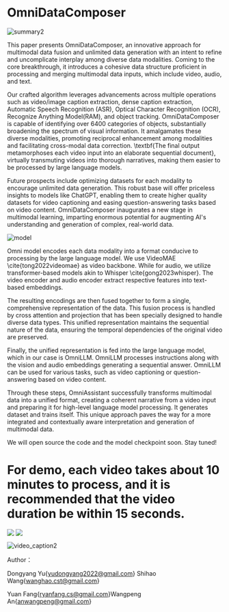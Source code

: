 # OmniDataComposer

![summary2](https://github.com/shajiayu1/OmniDataComposer/assets/34560407/e5fb6a46-5274-4538-b4f1-4facd99bff0b)


This paper presents OmniDataComposer, an innovative approach for multimodal data fusion and unlimited data generation with an intent to refine and uncomplicate interplay among diverse data modalities. Coming to the core breakthrough, it introduces a cohesive data structure proficient in processing and merging multimodal data inputs, which include video, audio, and text.

Our crafted algorithm leverages advancements across multiple operations such as video/image caption extraction, dense caption extraction, Automatic Speech Recognition (ASR), Optical Character Recognition (OCR), Recognize Anything Model(RAM), and object tracking. OmniDataComposer is capable of identifying over 6400 categories of objects, substantially broadening the spectrum of visual information. It amalgamates these diverse modalities, promoting reciprocal enhancement among modalities and facilitating cross-modal data correction. \textbf{The final output metamorphoses each video input into an elaborate sequential document}, virtually transmuting videos into thorough narratives, making them easier to be processed by large language models.

Future prospects include optimizing datasets for each modality to encourage unlimited data generation. This robust base will offer priceless insights to models like ChatGPT, enabling them to create higher quality datasets for video captioning and easing question-answering tasks based on video content. OmniDataComposer inaugurates a new stage in multimodal learning, imparting enormous potential for augmenting AI's understanding and generation of complex, real-world data.


![model](https://github.com/shajiayu1/OmniDataComposer/assets/34560407/ca49734a-e39f-4a82-955c-fe982e880155)


Omni model encodes each data modality into a format conducive to processing by the large language model. We use VideoMAE \cite{tong2022videomae} as video backbone. While for audio, we utilize transformer-based models akin to Whisper \cite{gong2023whisper}. The video encoder and audio encoder extract respective features into text-based embeddings.

The resulting encodings are then fused together to form a single, comprehensive representation of the data. This fusion process is handled by cross attention and projection that has been specially designed to handle diverse data types. This unified representation maintains the sequential nature of the data, ensuring the temporal dependencies of the original video are preserved.

Finally, the unified representation is fed into the large language model, which in our case is OmniLLM. OmniLLM processes instructions along with the vision and audio embeddings generating a sequential answer. OmniLLM can be used for various tasks, such as video captioning or question-answering based on video content. 

Through these steps, OmniAssistant successfully transforms multimodal data into a unified format, creating a coherent narrative from a video input and preparing it for high-level language model processing. It generates dataset and trains itself. This unique approach paves the way for a more integrated and contextually aware interpretation and generation of multimodal data.

We will open source the code and the model checkpoint soon. Stay tuned!
# For demo, each video takes about 10 minutes to process, and it is recommended that the video duration be within 15 seconds.
<div style='display:flex; gap: 0.25rem; '>
<a href='https://66e7cef4657b43913a.gradio.live'><img src='https://img.shields.io/badge/gradio-Demo-blue'></a>
<a href='https://arxiv.org/abs/2308.04126'><img src='https://img.shields.io/badge/paper-PDF-green'></a>
</div>


![video_caption2](https://github.com/shajiayu1/OmniDataComposer/assets/34560407/3f6515f1-7775-4eb3-8a8e-579ea9b8bf29)


Author：  

Dongyang Yu{yudongyang2022@gmail.com} Shihao Wang{wanghao.cst@gmail.com}  

Yuan Fang{ryanfang.cs@gmail.com}Wangpeng An{anwangpeng@gmail.com}





